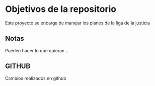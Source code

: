 # Objetivos de la repositorio

Este proyecto se encarga de manejar los planes de la liga de la justicia


## Notas
Pueden hacer lo que quieran...

## GITHUB
Cambios realizados en github

